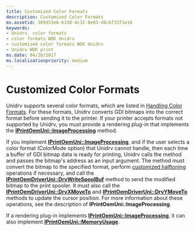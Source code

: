 ```yaml
---
title: Customized Color Formats
description: Customized Color Formats
ms.assetid: 309d33e8-6338-4c32-8e03-d6cbf3371e16
keywords:
- Unidrv, color formats
- color formats WDK Unidrv
- customized color formats WDK Unidrv
- Unidrv WDK print
ms.date: 04/20/2017
ms.localizationpriority: medium
---
```


# Customized Color Formats





Unidrv supports several color formats, which are listed in [Handling Color Formats](handling-color-formats.md). For these formats, Unidrv converts GDI bitmaps into the correct format before sending it to the printer. If your printer accepts formats not supported by Unidrv, you must provide a rendering plug-in that implements the [**IPrintOemUni::ImageProcessing**](https://msdn.microsoft.com/library/windows/hardware/ff554261) method.

If you implement [**IPrintOemUni::ImageProcessing**](https://msdn.microsoft.com/library/windows/hardware/ff554261), and if the user selects a color format (ColorMode option) that Unidrv cannot handle, then each time a buffer of GDI bitmap data is ready for printing, Unidrv calls the method and passes the bitmap's address as an input argument. The method must convert the bitmap to the specified format, perform [customized halftoning](customized-halftoning.md) operations if necessary, and call the [**IPrintOemDriverUni::DrvWriteSpoolBuf**](https://msdn.microsoft.com/library/windows/hardware/ff553138) method to send the modified bitmap to the print spooler. It must also call the [**IPrintOemDriverUni::DrvXMoveTo**](https://msdn.microsoft.com/library/windows/hardware/ff553141) and [**IPrintOemDriverUni::DrvYMoveTo**](https://msdn.microsoft.com/library/windows/hardware/ff553144) methods to update the cursor position. For more information about these operations, see the description of **IPrintOemUni::ImageProcessing**.

If a rendering plug-in implements [**IPrintOemUni::ImageProcessing**](https://msdn.microsoft.com/library/windows/hardware/ff554261), it can also implement [**IPrintOemUni::MemoryUsage**](https://msdn.microsoft.com/library/windows/hardware/ff554264).

 

 




